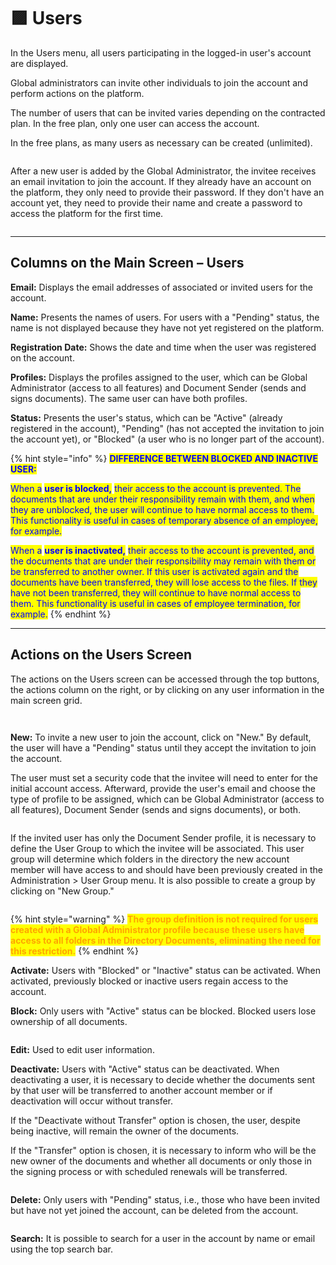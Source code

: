 # 🟪 Users

In the Users menu, all users participating in the logged-in user's account are displayed.

Global administrators can invite other individuals to join the account and perform actions on the platform.

The number of users that can be invited varies depending on the contracted plan. In the free plan, only one user can access the account.

In the free plans, as many users as necessary can be created (unlimited).

<figure><img src="../../.gitbook/assets/01 (1).png" alt=""><figcaption></figcaption></figure>

After a new user is added by the Global Administrator, the invitee receives an email invitation to join the account. If they already have an account on the platform, they only need to provide their password. If they don't have an account yet, they need to provide their name and create a password to access the platform for the first time.

<figure><img src="../../.gitbook/assets/11.png" alt=""><figcaption></figcaption></figure>

***

## Columns on the Main Screen – Users&#x20;

**Email:** Displays the email addresses of associated or invited users for the account.&#x20;

**Name:** Presents the names of users. For users with a "Pending" status, the name is not displayed because they have not yet registered on the platform.&#x20;

**Registration Date:** Shows the date and time when the user was registered on the account.&#x20;

**Profiles:** Displays the profiles assigned to the user, which can be Global Administrator (access to all features) and Document Sender (sends and signs documents). The same user can have both profiles.&#x20;

**Status:** Presents the user's status, which can be "Active" (already registered in the account), "Pending" (has not accepted the invitation to join the account yet), or "Blocked" (a user who is no longer part of the account).&#x20;



{% hint style="info" %}
<mark style="color:blue;">**DIFFERENCE BETWEEN BLOCKED AND INACTIVE USER:**</mark>

<mark style="color:blue;">When a</mark> <mark style="color:blue;"></mark><mark style="color:blue;">**user is blocked,**</mark> <mark style="color:blue;"></mark><mark style="color:blue;">their access to the account is prevented. The documents that are under their responsibility remain with them, and when they are unblocked, the user will continue to have normal access to them. This functionality is useful in cases of temporary absence of an employee, for example.</mark>

<mark style="color:blue;">When a</mark> <mark style="color:blue;"></mark><mark style="color:blue;">**user is inactivated,**</mark> <mark style="color:blue;"></mark><mark style="color:blue;">their access to the account is prevented, and the documents that are under their responsibility may remain with them or be transferred to another owner. If this user is activated again and the documents have been transferred, they will lose access to the files. If they have not been transferred, they will continue to have normal access to them. This functionality is useful in cases of employee termination, for example.</mark>
{% endhint %}

***

## Actions on the Users Screen&#x20;

The actions on the Users screen can be accessed through the top buttons, the actions column on the right, or by clicking on any user information in the main screen grid.&#x20;

<div>

<figure><img src="../../.gitbook/assets/03.png" alt=""><figcaption></figcaption></figure>

 

<figure><img src="../../.gitbook/assets/04.png" alt=""><figcaption></figcaption></figure>

</div>

**New:** To invite a new user to join the account, click on "New." By default, the user will have a "Pending" status until they accept the invitation to join the account.&#x20;

The user must set a security code that the invitee will need to enter for the initial account access. Afterward, provide the user's email and choose the type of profile to be assigned, which can be Global Administrator (access to all features), Document Sender (sends and signs documents), or both.&#x20;

<figure><img src="../../.gitbook/assets/02.png" alt=""><figcaption></figcaption></figure>

If the invited user has only the Document Sender profile, it is necessary to define the User Group to which the invitee will be associated. This user group will determine which folders in the directory the new account member will have access to and should have been previously created in the Administration > User Group menu. It is also possible to create a group by clicking on "New Group."&#x20;

<figure><img src="../../.gitbook/assets/05.png" alt=""><figcaption></figcaption></figure>

{% hint style="warning" %}
<mark style="color:orange;">**The group definition is not required for users created with a Global Administrator profile because these users have access to all folders in the Directory Documents, eliminating the need for this restriction.**</mark>&#x20;
{% endhint %}

**Activate:** Users with "Blocked" or "Inactive" status can be activated. When activated, previously blocked or inactive users regain access to the account.&#x20;

**Block:** Only users with "Active" status can be blocked. Blocked users lose ownership of all documents.&#x20;



<figure><img src="../../.gitbook/assets/06.png" alt=""><figcaption></figcaption></figure>

**Edit:** Used to edit user information.&#x20;

**Deactivate:** Users with "Active" status can be deactivated. When deactivating a user, it is necessary to decide whether the documents sent by that user will be transferred to another account member or if deactivation will occur without transfer.&#x20;

If the "Deactivate without Transfer" option is chosen, the user, despite being inactive, will remain the owner of the documents.&#x20;

If the "Transfer" option is chosen, it is necessary to inform who will be the new owner of the documents and whether all documents or only those in the signing process or with scheduled renewals will be transferred.&#x20;

<figure><img src="../../.gitbook/assets/07.png" alt=""><figcaption></figcaption></figure>

**Delete:** Only users with "Pending" status, i.e., those who have been invited but have not yet joined the account, can be deleted from the account.&#x20;

<figure><img src="../../.gitbook/assets/09.png" alt=""><figcaption></figcaption></figure>

**Search:** It is possible to search for a user in the account by name or email using the top search bar.&#x20;

<figure><img src="../../.gitbook/assets/10.png" alt=""><figcaption></figcaption></figure>

